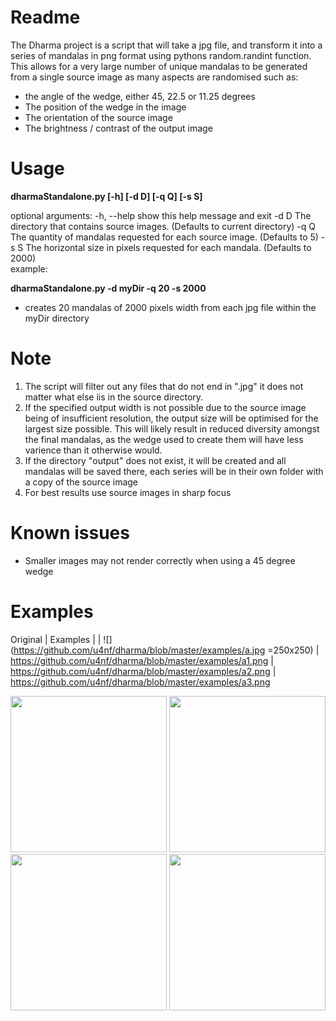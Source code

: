 # Readme

The Dharma project is a script that will take a jpg file, and transform it into a series of mandalas in png format using pythons random.randint function.  This allows for a very large number of unique mandalas to be generated from a single source image as many aspects are randomised such as:

- the angle of the wedge, either 45, 22.5 or 11.25 degrees
- The position of the wedge in the image
- The orientation of the source image
- The brightness / contrast of the output image 

# Usage

**dharmaStandalone.py \[-h\] \[-d D\] \[-q Q\] \[-s S\]**

optional arguments:
  -h, --help  show this help message and exit
  -d D        The directory that contains source images. (Defaults to current directory)
  -q Q        The quantity of mandalas requested for each source image. (Defaults to 5)
  -s S        The horizontal size in pixels requested for each mandala. (Defaults to 2000)
<br>
example:

**dharmaStandalone.py -d myDir -q 20 -s 2000**

- creates 20 mandalas of 2000 pixels width from each jpg file within the myDir directory

# Note
1. The script will filter out any files that do not end in ".jpg" it does not matter what else iis in the source directory.
1. If the specified output width is not possible due to the source image being of insufficient resolution, the output size will be optimised for the largest size possible.  This will likely result in reduced diversity amongst the final mandalas, as the wedge used to create them will have less varience than it otherwise would.
1. If the directory "output" does not exist, it will be created and all mandalas will be saved there, each series will be in their own folder with a copy of the source image
1. For best results use source images in sharp focus

# Known issues
- Smaller images may not render correctly when using a 45 degree wedge 

# Examples

Original | Examples | |
![](https://github.com/u4nf/dharma/blob/master/examples/a.jpg =250x250) | https://github.com/u4nf/dharma/blob/master/examples/a1.png | https://github.com/u4nf/dharma/blob/master/examples/a2.png | https://github.com/u4nf/dharma/blob/master/examples/a3.png
<p float="left">
  <img src="https://github.com/u4nf/dharma/blob/master/examples/a.jpg" width="250" />
  <img src="https://github.com/u4nf/dharma/blob/master/examples/a1.jpg" width="250" />
  <img src="https://github.com/u4nf/dharma/blob/master/examples/a2.jpg" width="250" />
  <img src="https://github.com/u4nf/dharma/blob/master/examples/a3.jpg" width="250" />
</p>
